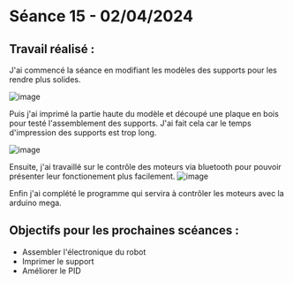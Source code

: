 # **Séance 15 - 02/04/2024**
## Travail réalisé :
J'ai commencé la séance en modifiant les modèles des supports pour les rendre plus solides.

![image](https://github.com/TibaudoRomain/ProjetAR/assets/146826729/ad218c16-c088-4be1-b00a-e363b47f963e)

Puis j'ai imprimé la partie haute du modèle et découpé une plaque en bois pour testé l'assemblement des supports. J'ai fait cela car le temps d'impression des supports est trop long.

![image](https://github.com/TibaudoRomain/ProjetAR/assets/146826729/bfb09699-c7c9-49b9-9360-5ddcf83cae9a)

Ensuite, j'ai travaillé sur le contrôle des moteurs via bluetooth pour pouvoir présenter leur fonctionement plus facilement.
![image](https://github.com/TibaudoRomain/ProjetAR/assets/146826729/4f0eecff-71fd-45b1-819f-313fd3c914ad)

Enfin j'ai complété le programme qui servira à contrôler les moteurs avec la arduino mega.

## Objectifs pour les prochaines scéances :
- Assembler l'électronique du robot
- Imprimer le support
- Améliorer le PID

